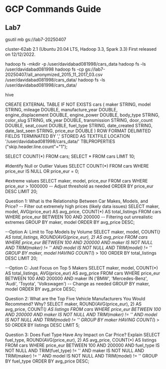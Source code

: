# GCP Commands Guide
## Lab7 
gsutil mb gs://lab7-20250407

cluster-62ab
2.1 (Ubuntu 20.04 LTS, Hadoop 3.3, Spark 3.3)
First released on 12/12/2022.

hadoop fs -mkdir -p /user/davidabad081998/cars_data
hadoop fs -ls /user/davidabad081998
hadoop fs -cp gs://lab7-20250407/all_anonymized_2015_11_2017_03.csv /user/davidabad081998/cars_data/
hadoop fs -ls /user/davidabad081998/cars_data/

hive

CREATE EXTERNAL TABLE IF NOT EXISTS cars (
    maker               STRING,
    model               STRING,
    mileage             DOUBLE,
    manufacture_year    DOUBLE,
    engine_displacement DOUBLE,
    engine_power        DOUBLE,
    body_type           STRING,
    color_slug          STRING,
    stk_year            DOUBLE,
    transmission        STRING,
    door_count          DOUBLE,
    seat_count          DOUBLE,
    fuel_type           STRING,
    date_created        STRING,
    date_last_seen      STRING,
    price_eur           DOUBLE
)
ROW FORMAT DELIMITED
FIELDS TERMINATED BY ','
STORED AS TEXTFILE
LOCATION '/user/davidabad081998/cars_data/'
TBLPROPERTIES ("skip.header.line.count"="1");

SELECT COUNT(*) FROM cars;
SELECT * FROM cars LIMIT 10;

#Identify Null or Outlier Values
SELECT COUNT(*) FROM cars WHERE price_eur IS NULL OR price_eur = 0;

#extreme values
SELECT 
    maker, 
    model, 
    price_eur
FROM cars
WHERE price_eur > 1000000  -- Adjust threshold as needed
ORDER BY price_eur DESC
LIMIT 20;



Question 1: What is the Relationship Between Car Makes, Models, and Price?
-- Filter out extremely high prices (likely data issues)
SELECT 
    maker, 
    model, 
    AVG(price_eur) AS avg_price, 
    COUNT(*) AS total_listings
FROM cars
WHERE price_eur BETWEEN 100 AND 200000  -- Filtering out unrealistic extremes
GROUP BY maker, model
ORDER BY avg_price DESC;


--Option A: Limit to Top Models by Volume
SELECT 
    maker, 
    model, 
    COUNT(*) AS total_listings, 
    ROUND(AVG(price_eur), 2) AS avg_price
FROM cars
WHERE price_eur BETWEEN 100 AND 200000
  AND maker IS NOT NULL AND TRIM(maker) != ''
  AND model IS NOT NULL AND TRIM(model) != ''
GROUP BY maker, model
HAVING COUNT(*) > 100
ORDER BY total_listings DESC
LIMIT 20;


--Option C: Just Focus on Top 5 Makers
SELECT 
    maker, 
    model, 
    COUNT(*) AS total_listings, 
    AVG(price_eur) AS avg_price
FROM cars
WHERE price_eur BETWEEN 100 AND 200000
  AND maker IN ('BMW', 'Mercedes-Benz', 'Audi', 'Toyota', 'Volkswagen')  -- Change as needed
GROUP BY maker, model
ORDER BY avg_price DESC;




Question 2: What are the Top Five Vehicle Manufacturers You Would Recommend? Why?
SELECT 
    maker, 
    ROUND(AVG(price_eur), 2) AS avg_price, 
    COUNT(*) AS listings
FROM cars
WHERE price_eur BETWEEN 100 AND 200000
  AND maker IS NOT NULL AND TRIM(maker) != ''
  AND model IS NOT NULL AND TRIM(model) != ''
GROUP BY maker
HAVING COUNT(*) > 50
ORDER BY listings DESC
LIMIT 5;


Question 3: Does Fuel Type Have Any Impact on Car Price? Explain
SELECT 
    fuel_type, 
    ROUND(AVG(price_eur), 2) AS avg_price, 
    COUNT(*) AS listings
FROM cars
WHERE price_eur BETWEEN 100 AND 200000
  AND fuel_type IS NOT NULL AND TRIM(fuel_type) != ''
  AND maker IS NOT NULL AND TRIM(maker) != ''
  AND model IS NOT NULL AND TRIM(model) != ''
GROUP BY fuel_type
ORDER BY avg_price DESC;





